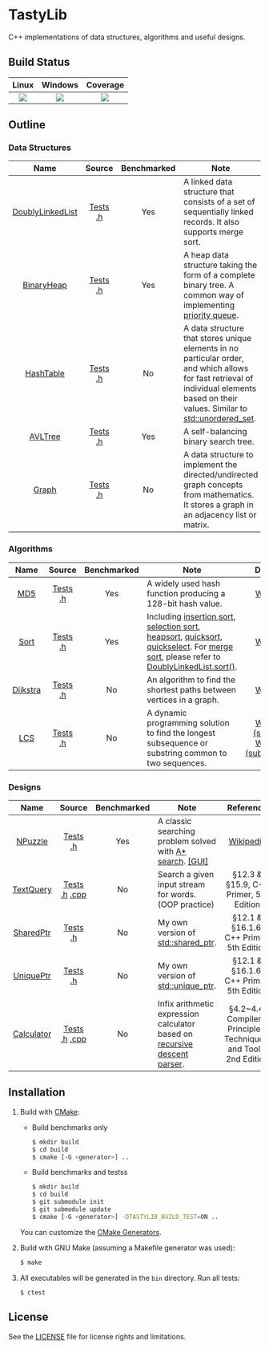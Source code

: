 # TastyLib

C++ implementations of data structures, algorithms and useful designs.

## Build Status

| Linux | Windows | Coverage |
|:-----:|:-------:|:--------:|
|[![][ci-linux-badge]][ci-linux-state]|[![][ci-win-badge]][ci-win-state]|[![][coverage-badge]][coverage-state]|

## Outline

### Data Structures

| Name | Source | Benchmarked | Note | Definition |
|:----:|:------:|:-----------:|------|:----------:|
|[DoublyLinkedList][doublylist-details]|[Tests][doublylist-tests]<br>[.h][doublylist-src]|Yes|A linked data structure that consists of a set of sequentially linked records. It also supports merge sort.|[Wikipedia][doublylist-wiki]|
|[BinaryHeap][binheap-details]|[Tests][binheap-tests]<br>[.h][binheap-src]|Yes|A heap data structure taking the form of a complete binary tree. A common way of implementing [priority queue][priqueue-wiki].|[Wikipedia][binheap-wiki]|
|[HashTable][hashtbl-details]|[Tests][hashtbl-tests]<br>[.h][hashtbl-src]|No|A data structure that stores unique elements in no particular order, and which allows for fast retrieval of individual elements based on their values. Similar to [std::unordered_set][unorderedset-wiki].|[Wikipedia][hashtbl-wiki]|
|[AVLTree][avltree-details]|[Tests][avltree-tests]<br>[.h][avltree-src]|Yes|A self-balancing binary search tree.|[Wikipedia][avltree-wiki]|
|[Graph][graph-details]|[Tests][graph-tests]<br>[.h][graph-src]|No|A data structure to implement the directed/undirected graph concepts from mathematics. It stores a graph in an adjacency list or matrix.|[Wikipedia][graph-wiki]|

### Algorithms

| Name | Source | Benchmarked | Note | Definition |
|:----:|:------:|:-----------:|------|:----------:|
|[MD5][md5-details]|[Tests][md5-tests]<br>[.h][md5-src]|Yes|A widely used hash function producing a 128-bit hash value.|[Wikipedia][md5-wiki]|
|[Sort][sort-details]|[Tests][sort-tests]<br>[.h][sort-src]|Yes|Including [insertion sort][sort-wiki-insertion], [selection sort][sort-wiki-selection], [heapsort][sort-wiki-heap], [quicksort][sort-wiki-quick], [quickselect][sort-wiki-quickselect]. For [merge sort][sort-wiki-merge], please refer to [DoublyLinkedList.sort()][doublylist-details].|[Wikipedia][sort-wiki]|
|[Dijkstra][dijkstra-details]|[Tests][dijkstra-tests]<br>[.h][dijkstra-src]|No|An algorithm to find the shortest paths between vertices in a graph.|[Wikipedia][dijkstra-wiki]|
|[LCS][lcs-details]|[Tests][lcs-tests]<br>[.h][lcs-src]|No|A dynamic programming solution to find the longest subsequence or substring common to two sequences.|[Wikipedia (substring)][lcs-wiki-substr]<br>[Wikipedia (subsequence)][lcs-wiki-subseq]|

### Designs

| Name | Source | Benchmarked | Note | Reference |
|:----:|:------:|:-----------:|------|:---------:|
|[NPuzzle][npuzzle-details]|[Tests][npuzzle-tests]<br>[.h][npuzzle-src]|Yes|A classic searching problem solved with [A* search][astar-wiki]. [[GUI]][npuzzle-demo]|[Wikipedia][npuzzle-wiki]|
|[TextQuery][textquery-details]|[Tests][textquery-tests]<br>[.h][textquery-h] [.cpp][textquery-cpp]|No|Search a given input stream for words. (OOP practice)|§12.3 & §15.9, C++ Primer, 5th Edition|
|[SharedPtr][sharedptr-details]|[Tests][sharedptr-tests]<br>[.h][sharedptr-src]|No|My own version of [std::shared_ptr][sharedptr-std].|§12.1 & §16.1.6, C++ Primer, 5th Edition|
|[UniquePtr][uniqueptr-details]|[Tests][uniqueptr-tests]<br>[.h][uniqueptr-src]|No|My own version of [std::unique_ptr][uniqueptr-std].|§12.1 & §16.1.6, C++ Primer, 5th Edition|
|[Calculator][calculator-details]|[Tests][calculator-tests]<br>[.h][calculator-h] [.cpp][calculator-cpp]|No|Infix arithmetic expression calculator based on [recursive descent parser][calculator-parse-wiki].|§4.2~4.4, Compilers: Principles, Techniques, and Tools, 2nd Edition|

## Installation

1. Build with [CMake][cmake-site]:

    * Build benchmarks only

        ```bash
        $ mkdir build
        $ cd build
        $ cmake [-G <generator>] ..
        ```

    * Build benchmarks and testss

        ```bash
        $ mkdir build
        $ cd build
        $ git submodule init
        $ git submodule update
        $ cmake [-G <generator>] -DTASTYLIB_BUILD_TEST=ON ..
        ```

    You can customize the [CMake Generators][cmake-generator-docs].

2. Build with GNU Make (assuming a Makefile generator was used):

    ```bash
    $ make
    ```

3. All executables will be generated in the `bin` directory. Run all tests:

    ```
    $ ctest
    ```

## License

See the [LICENSE](./LICENSE) file for license rights and limitations.


[ci-linux-badge]: https://travis-ci.org/chuyangliu/TastyLib.svg?branch=master
[ci-linux-state]: https://travis-ci.org/chuyangliu/TastyLib
[ci-win-badge]: https://ci.appveyor.com/api/projects/status/snba7lqd9fnx6kvt/branch/master?svg=true
[ci-win-state]: https://ci.appveyor.com/project/chuyangliu/tastylib/branch/master
[coverage-badge]: https://coveralls.io/repos/github/chuyangliu/TastyLib/badge.svg?branch=master
[coverage-state]: https://coveralls.io/github/chuyangliu/TastyLib?branch=master

[cmake-site]: https://cmake.org
[cmake-generator-docs]: https://cmake.org/cmake/help/v3.10/manual/cmake-generators.7.html

[doublylist-details]: ./docs/details.md#doublylinkedlist
[doublylist-tests]: ./test/test_DoublyLinkedList.cpp
[doublylist-src]: ./include/tastylib/DoublyLinkedList.h
[doublylist-wiki]: https://en.wikipedia.org/wiki/Doubly_linked_list

[binheap-details]: ./docs/details.md#binaryheap
[binheap-tests]: ./test/test_BinaryHeap.cpp
[binheap-src]: ./include/tastylib/BinaryHeap.h
[binheap-wiki]: https://en.wikipedia.org/wiki/Binary_heap
[priqueue-wiki]: https://en.wikipedia.org/wiki/Priority_queue

[hashtbl-details]: ./docs/details.md#hashtable
[hashtbl-tests]: ./test/test_HashTable.cpp
[hashtbl-src]: ./include/tastylib/HashTable.h
[hashtbl-wiki]: https://en.wikipedia.org/wiki/Hash_table
[unorderedset-wiki]: http://en.cppreference.com/w/cpp/container/unordered_set

[avltree-details]: ./docs/details.md#avltree
[avltree-tests]: ./test/test_AVLTree.cpp
[avltree-src]: ./include/tastylib/AVLTree.h
[avltree-wiki]: https://en.wikipedia.org/wiki/AVL_tree

[graph-details]: ./docs/details.md#graph
[graph-tests]: ./test/test_Graph.cpp
[graph-src]: ./include/tastylib/Graph.h
[graph-wiki]: https://en.wikipedia.org/wiki/Graph_(abstract_data_type)

[md5-details]: ./docs/details.md#md5
[md5-tests]: ./test/test_MD5.cpp
[md5-src]: ./include/tastylib/MD5.h
[md5-wiki]: https://en.wikipedia.org/wiki/MD5

[sort-details]: ./docs/details.md#sort
[sort-tests]: ./test/test_Sort.cpp
[sort-src]: ./include/tastylib/Sort.h
[sort-wiki-insertion]: https://en.wikipedia.org/wiki/Insertion_sort
[sort-wiki-selection]: https://en.wikipedia.org/wiki/Selection_sort
[sort-wiki-heap]: https://en.wikipedia.org/wiki/Heapsort
[sort-wiki-quick]: https://en.wikipedia.org/wiki/Quicksort
[sort-wiki-quickselect]: https://en.wikipedia.org/wiki/Quickselect
[sort-wiki-merge]: https://en.wikipedia.org/wiki/Merge_sort
[sort-wiki]: https://en.wikipedia.org/wiki/Sorting_algorithm

[dijkstra-details]: ./docs/details.md#dijkstra
[dijkstra-tests]: ./test/test_Dijkstra.cpp
[dijkstra-src]: ./include/tastylib/Dijkstra.h
[dijkstra-wiki]: https://en.wikipedia.org/wiki/Dijkstra%27s_algorithm

[lcs-details]: ./docs/details.md#lcs
[lcs-tests]: ./test/test_LCS.cpp
[lcs-src]: ./include/tastylib/LCS.h
[lcs-wiki-substr]: https://en.wikipedia.org/wiki/Longest_common_substring_problem
[lcs-wiki-subseq]: https://en.wikipedia.org/wiki/Longest_common_subsequence_problem

[npuzzle-details]: ./docs/details.md#npuzzle
[npuzzle-tests]: ./test/test_NPuzzle.cpp
[npuzzle-src]: ./include/tastylib/NPuzzle.h
[npuzzle-wiki]: https://en.wikipedia.org/wiki/15_puzzle
[astar-wiki]: https://en.wikipedia.org/wiki/A*_search_algorithm
[npuzzle-demo]: https://github.com/chuyangliu/Puzzle

[textquery-details]: ./docs/details.md#textquery
[textquery-tests]: ./test/test_TextQuery.cpp
[textquery-h]: ./include/tastylib/TextQuery.h
[textquery-cpp]: ./src/tastylib/TextQuery.cpp

[sharedptr-details]: ./docs/details.md#sharedptr
[sharedptr-tests]: ./test/test_SharedPtr.cpp
[sharedptr-src]: ./include/tastylib/SharedPtr.h
[sharedptr-std]: http://en.cppreference.com/w/cpp/memory/shared_ptr

[uniqueptr-details]: ./docs/details.md#uniqueptr
[uniqueptr-tests]: ./test/test_UniquePtr.cpp
[uniqueptr-src]: ./include/tastylib/UniquePtr.h
[uniqueptr-std]: https://en.cppreference.com/w/cpp/memory/unique_ptr

[calculator-details]: ./docs/details.md#calculator
[calculator-tests]: ./test/test_Calculator.cpp
[calculator-h]: ./include/tastylib/Calculator.h
[calculator-cpp]: ./src/tastylib/Calculator.cpp
[calculator-parse-wiki]: https://en.wikipedia.org/wiki/Recursive_descent_parser
